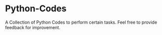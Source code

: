 # Python-Codes
A Collection of Python Codes to perform certain tasks. Feel free to provide feedback for improvement. 
